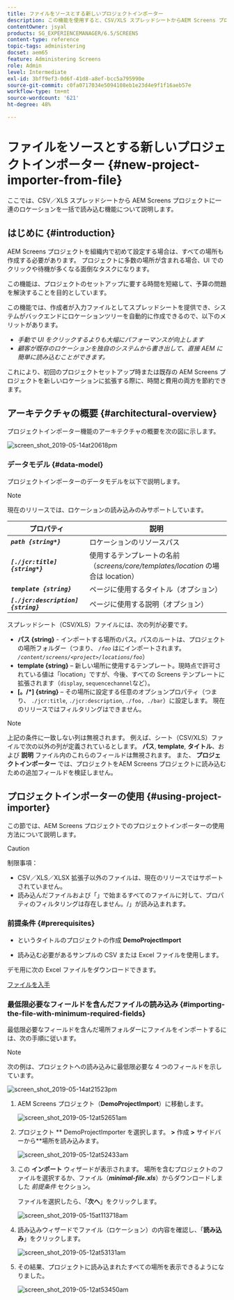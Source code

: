 ```yaml
---
title: ファイルをソースとする新しいプロジェクトインポーター
description: この機能を使用すると、CSV/XLS スプレッドシートからAEM Screens プロジェクトに一連の場所を一括読み込みできます。
contentOwner: jsyal
products: SG_EXPERIENCEMANAGER/6.5/SCREENS
content-type: reference
topic-tags: administering
docset: aem65
feature: Administering Screens
role: Admin
level: Intermediate
exl-id: 3bff9ef3-0d6f-41d8-a8ef-bcc5a795990e
source-git-commit: c0fa0717034e5094108eb1e23d4e9f1f16aeb57e
workflow-type: tm+mt
source-wordcount: '621'
ht-degree: 48%

---
```


# ファイルをソースとする新しいプロジェクトインポーター {#new-project-importer-from-file}

ここでは、CSV／XLS スプレッドシートから AEM Screens プロジェクトに一連のロケーションを一括で読み込む機能について説明します。

## はじめに {#introduction}

AEM Screens プロジェクトを組織内で初めて設定する場合は、すべての場所も作成する必要があります。 プロジェクトに多数の場所が含まれる場合、UI でのクリックや待機が多くなる面倒なタスクになります。

この機能は、プロジェクトのセットアップに要する時間を短縮して、予算の問題を解決することを目的としています。

この機能では、作成者が入力ファイルとしてスプレッドシートを提供でき、システムがバックエンドにロケーションツリーを自動的に作成できるので、以下のメリットがあります。

* *手動で UI をクリックするよりも大幅にパフォーマンスが向上します*
* *顧客が既存のロケーションを独自のシステムから書き出して、直接 AEM に簡単に読み込むことができます。*

これにより、初回のプロジェクトセットアップ時または既存の AEM Screens プロジェクトを新しいロケーションに拡張する際に、時間と費用の両方を節約できます。

## アーキテクチャの概要 {#architectural-overview}

プロジェクトインポーター機能のアーキテクチャの概要を次の図に示します。

![screen_shot_2019-05-14at20618pm](assets/screen_shot_2019-05-14at20618pm.png)

### データモデル {#data-model}

プロジェクトインポーターのデータモデルを以下で説明します。

>[!NOTE]
>
>現在のリリースでは、ロケーションの読み込みのみサポートしています。

| **プロパティ** | **説明** |
|---|---|
| ***`path {string*}`*** | ロケーションのリソースパス |
| ***`[./jcr:title] {string*}`*** | 使用するテンプレートの名前（*screens/core/templates/location* の場合は location） |
| ***`template {string}`*** | ページに使用するタイトル（オプション） |
| ***`[./jcr:description] {string}`*** | ページに使用する説明（オプション） |

スプレッドシート（CSV/XLS）ファイルには、次の列が必要です。

* **パス {string}** - インポートする場所のパス。パスのルートは、プロジェクトの場所フォルダー（つまり、 *`/foo`* はにインポートされます。 *`/content/screens/<project>/locations/foo`*）
* **template {string}**  – 新しい場所に使用するテンプレート。現時点で許可されている値は「location」ですが、今後、すべての Screens テンプレートに拡張されます（`display`, `sequencechannel`など）。
* **[。/*] {string}**  – その場所に設定する任意のオプションプロパティ（つまり、 `./jcr:title`, `./jcr:description`, `./foo, ./bar`）に設定します。 現在のリリースではフィルタリングはできません。

>[!NOTE]
>
>上記の条件に一致しない列は無視されます。 例えば、シート（CSV/XLS）ファイルで次の以外の列が定義されているとします。 **パス**, **template**, **タイトル**、および **説明** ファイル内のこれらのフィールドは無視されます。 また、 **プロジェクトインポーター** では、プロジェクトをAEM Screens プロジェクトに読み込むための追加フィールドを検証しません。

## プロジェクトインポーターの使用 {#using-project-importer}

この節では、AEM Screens プロジェクトでのプロジェクトインポーターの使用方法について説明します。

>[!CAUTION]
>
>制限事項：
>
>* CSV／XLS／XLSX 拡張子以外のファイルは、現在のリリースではサポートされていません。
>* 読み込んだファイルおよび「」で始まるすべてのファイルに対して、プロパティのフィルタリングは存在しません。/」が読み込まれます。
>

### 前提条件 {#prerequisites}

* というタイトルのプロジェクトの作成 **DemoProjectImport**

* 読み込む必要があるサンプルの CSV または Excel ファイルを使用します。

デモ用に次の Excel ファイルをダウンロードできます。

[ファイルを入手](assets/minimal-file.xls)

### 最低限必要なフィールドを含んだファイルの読み込み {#importing-the-file-with-minimum-required-fields}

最低限必要なフィールドを含んだ場所フォルダーにファイルをインポートするには、次の手順に従います。

>[!NOTE]
>
>次の例は、プロジェクトへの読み込みに最低限必要な 4 つのフィールドを示しています。

![screen_shot_2019-05-14at21523pm](assets/screen_shot_2019-05-14at21523pm.png)

1. AEM Screens プロジェクト（**DemoProjectImport**）に移動します。

   ![screen_shot_2019-05-12at52651am](assets/screen_shot_2019-05-12at52651am.png)

1. プロジェクト ** DemoProjectImporter を選択します。 **>** 作成 **>** サイドバーから**場所を読み込みます。

   ![screen_shot_2019-05-12at52433am](assets/screen_shot_2019-05-12at52433am.png)

1. この **インポート** ウィザードが表示されます。 場所を含むプロジェクトのファイルを選択するか、ファイル（***minimal-file.xls***）からダウンロードしました *前提条件* セクション。

   ファイルを選択したら、「**次へ**」をクリックします。

   ![screen_shot_2019-05-15at113718am](assets/screen_shot_2019-05-15at113718am.png)

1. 読み込みウィザードでファイル（ロケーション）の内容を確認し、「**読み込み**」をクリックします。

   ![screen_shot_2019-05-12at53131am](assets/screen_shot_2019-05-12at53131am.png)

1. その結果、プロジェクトに読み込まれたすべての場所を表示できるようになりました。

   ![screen_shot_2019-05-12at53450am](assets/screen_shot_2019-05-12at53450am.png)

